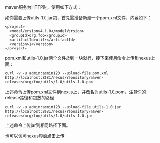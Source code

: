maven服务为HTTP时，使用如下方式：

如你需要上传utils-1.0.jar包，首先需准备新建一个pom.xml文件，内容如下：
```
<project>
  <modelVersion>4.0.0</modelVersion>
  <groupId>org.foo</groupId>
  <artifactId>utils</artifactId>
  <version>1</version>
</project>
```
pom.xml和utils-1.0.jar两个文件放到一块就行，接下来使用命令上传到nexus上面：
```
curl -v -u admin:admin123 --upload-file pom.xml http://localhost:8081/nexus/repository/maven-releases/org/foo/utils/1.0/utils-1.0.pom
```
上述命令上传pom.xml文件到nexus上，并改名为utils-1.0.pom，注意你的release路径和包放的路径
```
curl -v -u admin:admin123 --upload-file utils-1.0.jar http://localhost:8081/nexus/repository/maven-releases/org/foo/utils/1.0/utils-1.0.jar
```
上述命令上传jar到相同路径下面。

也可以访问nexus界面点击上传

